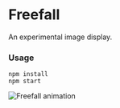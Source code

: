 # Freefall

An experimental image display.

### Usage

```
npm install
npm start
```

![Freefall animation](https://cldup.com/IB3L9cjhW7.gif)

